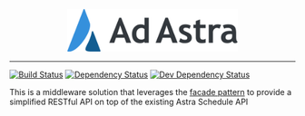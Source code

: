 <p align="center">
  <img width=300 src="assets/AdAstra_Logo.png">
</p>

***
[![Build Status](https://travis-ci.org/adastradev/astra-api-facade.svg?branch=master)](https://travis-ci.org/adastradev/astra-api-facade)
[![Dependency Status](https://david-dm.org/adastradev/astra-api-facade.svg)](https://david-dm.org/adastradev/astra-api-facade.svg)
[![Dev Dependency Status](https://david-dm.org/adastradev/astra-api-facade/dev-status.svg)](https://david-dm.org/adastradev/astra-api-facade?type=dev)

This is a middleware solution that leverages the [facade pattern](https://en.wikipedia.org/wiki/Facade_pattern) to provide a simplified RESTful API on top of the existing Astra Schedule API
